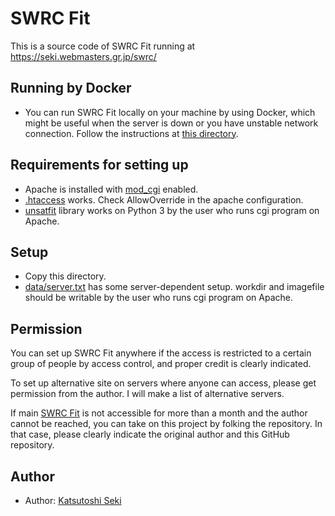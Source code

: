 # SWRC Fit

This is a source code of SWRC Fit running at https://seki.webmasters.gr.jp/swrc/

## Running by Docker
- You can run SWRC Fit locally on your machine by using Docker, which might be useful when the server is down or you have unstable network connection. Follow the instructions at [this directory](../docker).

## Requirements for setting up

- Apache is installed with [mod_cgi](https://httpd.apache.org/docs/current/en/mod/mod_cgi.html) enabled.
- [.htaccess](.htaccess) works. Check AllowOverride in the apache configuration.
- [unsatfit](https://sekika.github.io/unsatfit/) library works on Python 3 by the user who runs cgi program on Apache.

## Setup

- Copy this directory.
- [data/server.txt](data/server.txt) has some server-dependent setup. workdir and imagefile should be writable by the user who runs cgi program on Apache.

## Permission

You can set up SWRC Fit anywhere if the access is restricted to a certain group of people by access control, and proper credit is clearly indicated.

To set up alternative site on servers where anyone can access, please get permission from the author. I will make a list of alternative servers.

If main [SWRC Fit](https://seki.webmasters.gr.jp/swrc/) is not accessible for more than a month and the author cannot be reached, you can take on this project by folking the repository. In that case, please clearly indicate the original author and this GitHub repository.

## Author
* Author: [Katsutoshi Seki](https://scholar.google.com/citations?user=Gs_ABawAAAAJ)
